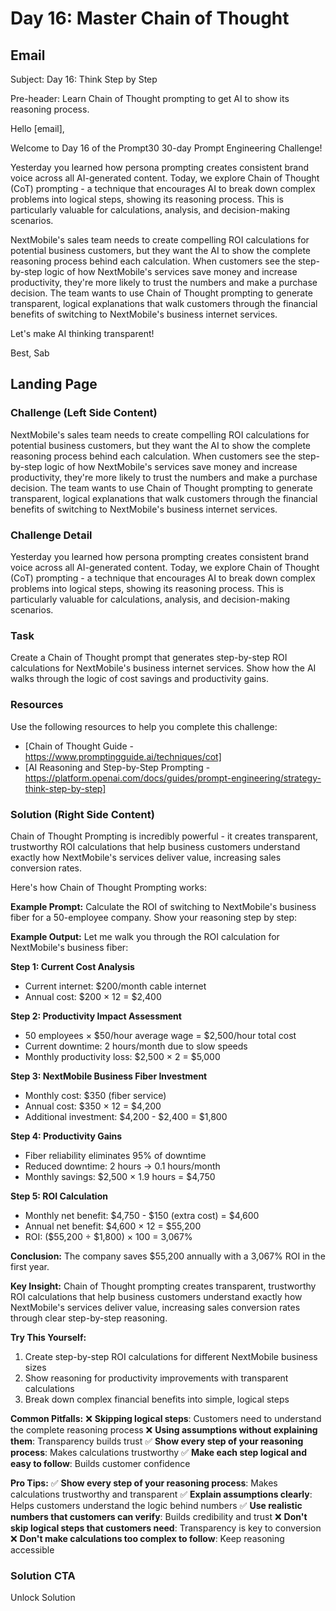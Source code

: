 # Day 16: Master Chain of Thought

## Email
Subject: Day 16: Think Step by Step

Pre-header: Learn Chain of Thought prompting to get AI to show its reasoning process.

Hello [email],

Welcome to Day 16 of the Prompt30 30-day Prompt Engineering Challenge!

Yesterday you learned how persona prompting creates consistent brand voice across all AI-generated content. Today, we explore Chain of Thought (CoT) prompting - a technique that encourages AI to break down complex problems into logical steps, showing its reasoning process. This is particularly valuable for calculations, analysis, and decision-making scenarios.

NextMobile's sales team needs to create compelling ROI calculations for potential business customers, but they want the AI to show the complete reasoning process behind each calculation. When customers see the step-by-step logic of how NextMobile's services save money and increase productivity, they're more likely to trust the numbers and make a purchase decision. The team wants to use Chain of Thought prompting to generate transparent, logical explanations that walk customers through the financial benefits of switching to NextMobile's business internet services.

Let's make AI thinking transparent!

Best, Sab

## Landing Page

### Challenge (Left Side Content)
NextMobile's sales team needs to create compelling ROI calculations for potential business customers, but they want the AI to show the complete reasoning process behind each calculation. When customers see the step-by-step logic of how NextMobile's services save money and increase productivity, they're more likely to trust the numbers and make a purchase decision. The team wants to use Chain of Thought prompting to generate transparent, logical explanations that walk customers through the financial benefits of switching to NextMobile's business internet services.

### Challenge Detail
Yesterday you learned how persona prompting creates consistent brand voice across all AI-generated content. Today, we explore Chain of Thought (CoT) prompting - a technique that encourages AI to break down complex problems into logical steps, showing its reasoning process. This is particularly valuable for calculations, analysis, and decision-making scenarios.

### Task
Create a Chain of Thought prompt that generates step-by-step ROI calculations for NextMobile's business internet services. Show how the AI walks through the logic of cost savings and productivity gains.

### Resources
Use the following resources to help you complete this challenge:
- [Chain of Thought Guide - https://www.promptingguide.ai/techniques/cot]
- [AI Reasoning and Step-by-Step Prompting - https://platform.openai.com/docs/guides/prompt-engineering/strategy-think-step-by-step]

### Solution (Right Side Content)
Chain of Thought Prompting is incredibly powerful - it creates transparent, trustworthy ROI calculations that help business customers understand exactly how NextMobile's services deliver value, increasing sales conversion rates.

Here's how Chain of Thought Prompting works:

**Example Prompt:**
Calculate the ROI of switching to NextMobile's business fiber for a 50-employee company. Show your reasoning step by step:

**Example Output:**
Let me walk you through the ROI calculation for NextMobile's business fiber:

**Step 1: Current Cost Analysis**
- Current internet: $200/month cable internet
- Annual cost: $200 × 12 = $2,400

**Step 2: Productivity Impact Assessment**
- 50 employees × $50/hour average wage = $2,500/hour total cost
- Current downtime: 2 hours/month due to slow speeds
- Monthly productivity loss: $2,500 × 2 = $5,000

**Step 3: NextMobile Business Fiber Investment**
- Monthly cost: $350 (fiber service)
- Annual cost: $350 × 12 = $4,200
- Additional investment: $4,200 - $2,400 = $1,800

**Step 4: Productivity Gains**
- Fiber reliability eliminates 95% of downtime
- Reduced downtime: 2 hours → 0.1 hours/month
- Monthly savings: $2,500 × 1.9 hours = $4,750

**Step 5: ROI Calculation**
- Monthly net benefit: $4,750 - $150 (extra cost) = $4,600
- Annual net benefit: $4,600 × 12 = $55,200
- ROI: ($55,200 ÷ $1,800) × 100 = 3,067%

**Conclusion:** The company saves $55,200 annually with a 3,067% ROI in the first year.

**Key Insight:**
Chain of Thought prompting creates transparent, trustworthy ROI calculations that help business customers understand exactly how NextMobile's services deliver value, increasing sales conversion rates through clear step-by-step reasoning.

**Try This Yourself:**
1. Create step-by-step ROI calculations for different NextMobile business sizes
2. Show reasoning for productivity improvements with transparent calculations
3. Break down complex financial benefits into simple, logical steps

**Common Pitfalls:**
❌ **Skipping logical steps**: Customers need to understand the complete reasoning process
❌ **Using assumptions without explaining them**: Transparency builds trust
✅ **Show every step of your reasoning process**: Makes calculations trustworthy
✅ **Make each step logical and easy to follow**: Builds customer confidence

**Pro Tips:**
✅ **Show every step of your reasoning process**: Makes calculations trustworthy and transparent
✅ **Explain assumptions clearly**: Helps customers understand the logic behind numbers
✅ **Use realistic numbers that customers can verify**: Builds credibility and trust
❌ **Don't skip logical steps that customers need**: Transparency is key to conversion
❌ **Don't make calculations too complex to follow**: Keep reasoning accessible

### Solution CTA
Unlock Solution 